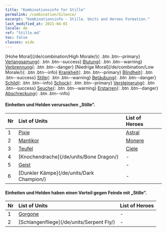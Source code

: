 ```yaml
---
title: "Kombinationsinfo for Stille"
permalink: /combination/Silence/
excerpt: "Kombinationsinfo - Stille. Units and Heroes Formation."
last_modified_at: 2021-04-01
locale: de
ref: "Stille.md"
toc: false
classes: wide
---
```


  [Hohe Moral](/de/combination/High Morale/){: .btn .btn--primary} [Verlangsamung](/de/combination/Slow/){: .btn .btn--success} [Blutung](/de/combination/Bleeding/){: .btn .btn--warning} [Verbrennung](/de/combination/Burning/){: .btn .btn--danger} [Niedrige Moral](/de/combination/Low Morale/){: .btn .btn--info} [Krankheit](/de/combination/Disease/){: .btn .btn--primary} [Blindheit](/de/combination/Blind/){: .btn .btn--success} [Stille](/de/combination/Silence/){: .btn .btn--warning} [Betäubung](/de/combination/Stun/){: .btn .btn--danger} [Schild](/de/combination/Shield/){: .btn .btn--info} [Schock](/de/combination/Static/){: .btn .btn--primary} [Versteinerung](/de/combination/Petrify/){: .btn .btn--success} [Seuche](/de/combination/Plague/){: .btn .btn--warning} [Erstarren](/de/combination/Freeze/){: .btn .btn--danger} [Abschreckung](/de/combination/Deterrence/){: .btn .btn--info} 


#### Einheiten und Helden verursachen „Stille“.

  | Nr |  List of Units  | List of Heroes | 
  |:---|:----------------|:---------------| 
  | 1 | [Pixie](/de/units/Sprite/) | [Astral](/de/heroes/Astral/) |
  | 2 | [Mantikor](/de/units/Manticore/) | [Monere](/de/heroes/Monere/) |
  | 3 | [Teufel](/de/units/Devil/) | [Ciele](/de/heroes/Ciele/) |
  | 4 | [Knochendrache](/de/units/Bone Dragon/) | - |
  | 5 | [Geist](/de/units/Wight/) | - |
  | 6 | [Dunkler Kämpe](/de/units/Dark Champion/) | - |


#### Einheiten und Helden haben einen Vorteil gegen Feinde mit „Stille“.

  | Nr |  List of Units  | List of Heroes | 
  |:---|:----------------|:---------------| 
  | 1 | [Gorgone](/de/units/Gorgon/) | - |
  | 2 | [Schlangenfliege](/de/units/Serpent Fly/) | - |
